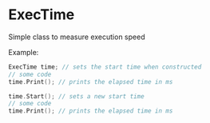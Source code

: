 # ExecTime
Simple class to measure execution speed

Example:
```cpp
ExecTime time; // sets the start time when constructed
// some code
time.Print(); // prints the elapsed time in ms

time.Start(); // sets a new start time
// some code
time.Print(); // prints the elapsed time in ms
```
